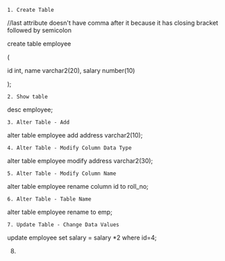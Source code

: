 `1. Create Table`

//last attribute doesn't have comma after it because it has closing bracket followed by semicolon

create table employee

( 

id int, name varchar2(20), salary number(10)

);

`2. Show table`

desc employee;

`3. Alter Table - Add`

alter table employee add address varchar2(10);

`4. Alter Table - Modify Column Data Type`

alter table employee modify address varchar2(30);

`5. Alter Table - Modify Column Name`

alter table employee rename column id to roll_no;

`6. Alter Table - Table Name`

alter table employee rename to emp;

`7. Update Table - Change Data Values`

update employee set salary = salary *2 where id=4;

8. 
